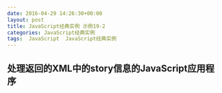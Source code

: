 ```yaml
---
date: 2016-04-29 14:26:30+00:00
layout: post
title: JavaScript经典实例 示例19-2
categories: JavaScript经典实例
tags:  JavaScript  JavaScript经典实例
---
```

处理返回的XML中的story信息的JavaScript应用程序
----------------

<html xmlns="http://www.w3.org/1999/xhtml" xml:lang="en" lang="en">
    <head>
        <title>Stories</title>
        <meta charset="utf-8" />
        <script type="text/javascript">
            var xmlHttpObj;
            
            window.onload = function() {
                var radios = document.forms[0].elements['category'];
                
                for (var i = 0; i < radios.length; i++) {
                    radios[i].onclick = getStories;
                }
                
            }
            
            function getStories() {
                // 分类
                var category = encodeURIComponent(this.value);
                
                // Ajax对象
                if (window.XMLHttpRequest) {
                    xmlHttpObj = new XMLHttpRequest();
                }
                
                // 构建请求
                var url = 'stories.php?category=' + category;
                
                xmlHttpObj.open('GET', url, true);
                xmlHttpObj.onreadystatechange = getData;
                xmlHttpObj.send(null);
            }
            
            function getData() {
                if (xmlHttpObj.readyState === 4 && xmlHttpObj.status === 200) {
                    try {
                        var result = document.getElementById('result'),
                            str = '<p>',
                            stories = xmlHttpObj.responseXML.getElementsByTagName('story');
                            
                        for (var i = 0; i < stories.length; i++) {
                            var story = stories[i],
                                url = story.childNodes[0].firstChild.nodeValue,
                                title = story.childNodes[1].firstChild.nodeValue;
                            
                            if (url === 'none') {
                                str += title + '<br />';
                            } else {
                                str += '<a href="' + url + '">' + title + '</a><br />';
                            }
                            
                        }
                        
                        // 完成HTML和插入
                        str += '</p>';
                        result.innerHTML = str;
                    } catch(e) {
                        alert(e.message);
                    }
                    
                }
            }
        </script>
    </head>
    <body>
        <form id="categoryform">
            CSS: <input type="radio" name="category" value="CSS" /><br />
            eBooks: <input type="radio" name="category" value="ebooks" /><br />
            Missouri: <input type="radio" name="category" value="missouri" /><br />
            Video: <input type="radio" name="category" value="video" /><br />
        </form>
        <div id="result">
        </div>
    </body>
</html>

源码如下：

{% highlight html linenos %}
<!DOCTYPE html>
<html xmlns="http://www.w3.org/1999/xhtml" xml:lang="en" lang="en">
    <head>
        <title>Stories</title>
        <meta charset="utf-8" />
        <script type="text/javascript">
            var xmlHttpObj;
            
            window.onload = function() {
                var radios = document.forms[0].elements['category'];
                
                for (var i = 0; i < radios.length; i++) {
                    radios[i].onclick = getStories;
                }
                
            }
            
            function getStories() {
                // 分类
                var category = encodeURIComponent(this.value);
                
                // Ajax对象
                if (window.XMLHttpRequest) {
                    xmlHttpObj = new XMLHttpRequest();
                }
                
                // 构建请求
                var url = 'stories.php?category=' + category;
                
                xmlHttpObj.open('GET', url, true);
                xmlHttpObj.onreadystatechange = getData;
                xmlHttpObj.send(null);
            }
            
            function getData() {
                if (xmlHttpObj.readyState === 4 && xmlHttpObj.status === 200) {
                    try {
                        var result = document.getElementById('result'),
                            str = '<p>',
                            stories = xmlHttpObj.responseXML.getElementsByTagName('story');
                            
                        for (var i = 0; i < stories.length; i++) {
                            var story = stories[i],
                                url = story.childNodes[0].firstChild.nodeValue,
                                title = story.childNodes[1].firstChild.nodeValue;
                            
                            if (url === 'none') {
                                str += title + '<br />';
                            } else {
                                str += '<a href="' + url + '">' + title + '</a><br />';
                            }
                            
                        }
                        
                        // 完成HTML和插入
                        str += '</p>';
                        result.innerHTML = str;
                    } catch(e) {
                        alert(e.message);
                    }
                    
                }
            }
        </script>
    </head>
    <body>
        <form id="categoryform">
            CSS: <input type="radio" name="category" value="CSS" /><br />
            eBooks: <input type="radio" name="category" value="ebooks" /><br />
            Missouri: <input type="radio" name="category" value="missouri" /><br />
            Video: <input type="radio" name="category" value="video" /><br />
        </form>
        <div id="result">
        </div>
    </body>
</html>
{% endhighlight %}
